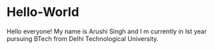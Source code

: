 # Hello-World

Hello everyone!
My name is Arushi Singh and I m currently in Ist year pursuing BTech from Delhi Technological University.
